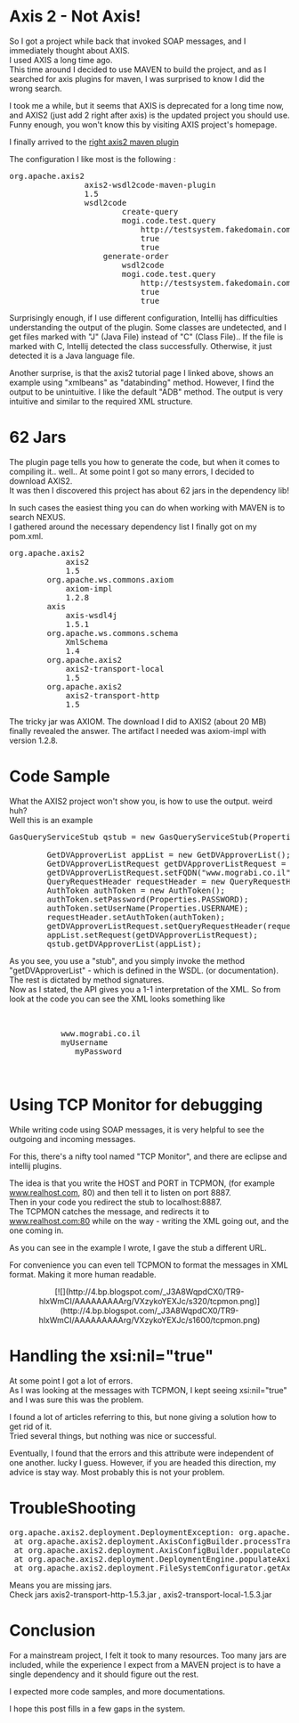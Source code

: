 # Axis 2 - Not Axis!

So I got a project while back that invoked SOAP messages, and I immediately thought about AXIS.  
I used AXIS a long time ago.  
This time around I decided to use MAVEN to build the project, and as I searched for axis plugins for maven, I was surprised to know I did the wrong search.  

I took me a while, but it seems that AXIS is deprecated for a long time now, and AXIS2 (just add 2 right after axis) is the updated project you should use. Funny enough, you won't know this by visiting AXIS project's homepage.  

I finally arrived to the [right axis2 maven plugin](http://axis.apache.org/axis2/java/core/tools/maven-plugins/maven-wsdl2code-plugin.html)  

The configuration I like most is the following :  

<pre><plugin><groupid>org.apache.axis2</groupid>  
                <artifactid>axis2-wsdl2code-maven-plugin</artifactid>  
                <version>1.5</version>  
                <executions><execution><goals><goal>wsdl2code</goal></goals>   
                        <id>create-query</id>  
                        <configuration><packagename>mogi.code.test.query</packagename>  
                            <wsdlfile>http://testsystem.fakedomain.com/wsdls/gasquery.wsdl</wsdlfile>  
                            <generateallclasses>true</generateallclasses>  
                            <generateserverside>true</generateserverside></configuration></execution>   
                    <execution><id>generate-order</id>  
                        <goals><goal>wsdl2code</goal></goals>   
                        <configuration><packagename>mogi.code.test.query</packagename>  
                            <wsdlfile>http://testsystem.fakedomain.com/wsdls/gasorder.wsdl</wsdlfile>  
                            <generateallclasses>true</generateallclasses>  
                            <generateserverside>true</generateserverside></configuration></execution></executions></plugin>   
</pre>

Surprisingly enough, if I use different configuration, Intellij has difficulties understanding the output of the plugin. Some classes are undetected, and I get files marked with "J" (Java File) instead of "C" (Class File).. If the file is marked with C, Intellij detected the class successfully. Otherwise, it just detected it is a Java language file.  

Another surprise, is that the axis2 tutorial page I linked above, shows an example using "xmlbeans" as "databinding" method. However, I find the output to be unintuitive. I like the default "ADB" method. The output is very intuitive and similar to the required XML structure.  

# 62 Jars

The plugin page tells you how to generate the code, but when it comes to compiling it.. well.. At some point I got so many errors, I decided to download AXIS2\.  
It was then I discovered this project has about 62 jars in the dependency lib!  

In such cases the easiest thing you can do when working with MAVEN is to search NEXUS.  
I gathered around the necessary dependency list I finally got on my pom.xml.  

<pre><dependency><groupid>org.apache.axis2</groupid>  
            <artifactid>axis2</artifactid>  
            <version>1.5</version></dependency>   
        <dependency><groupid>org.apache.ws.commons.axiom</groupid>  
            <artifactid>axiom-impl</artifactid>  
            <version>1.2.8</version></dependency>   
        <dependency><groupid>axis</groupid>  
            <artifactid>axis-wsdl4j</artifactid>  
            <version>1.5.1</version></dependency>   
        <dependency><groupid>org.apache.ws.commons.schema</groupid>  
            <artifactid>XmlSchema</artifactid>  
            <version>1.4</version></dependency>   
        <dependency><groupid>org.apache.axis2</groupid>  
            <artifactid>axis2-transport-local</artifactid>  
            <version>1.5</version></dependency>   
        <dependency><groupid>org.apache.axis2</groupid>  
            <artifactid>axis2-transport-http</artifactid>  
            <version>1.5</version></dependency> </pre>

The tricky jar was AXIOM. The download I did to AXIS2 (about 20 MB) finally revealed the answer. The artifact I needed was axiom-impl with version 1.2.8.  

# Code Sample

What the AXIS2 project won't show you, is how to use the output. weird huh?  
Well this is an example  

<pre class="code" name="java">GasQueryServiceStub qstub = new GasQueryServiceStub(Properties.QUERY_URL);  

        GetDVApproverList appList = new GetDVApproverList();  
        GetDVApproverListRequest getDVApproverListRequest = new GetDVApproverListRequest();  
        getDVApproverListRequest.setFQDN("www.mograbi.co.il");  
        QueryRequestHeader requestHeader = new QueryRequestHeader();  
        AuthToken authToken = new AuthToken();  
        authToken.setPassword(Properties.PASSWORD);  
        authToken.setUserName(Properties.USERNAME);  
        requestHeader.setAuthToken(authToken);  
        getDVApproverListRequest.setQueryRequestHeader(requestHeader);  
        appList.setRequest(getDVApproverListRequest);  
        qstub.getDVApproverList(appList);  
</pre>

As you see, you use a "stub", and you simply invoke the method "getDVApproverList" - which is defined in the WSDL. (or documentation).  
The rest is dictated by method signatures.  
Now as I stated, the API gives you a 1-1 interpretation of the XML. So from look at the code you can see the XML looks something like  

<pre><getdvapproverlist>  
      <getdvapproverlistrequest>  
           <fqdn>www.mograbi.co.il</fqdn>  
           <authtoken><username>myUsername</username>  
              <password>myPassword</password></authtoken>   

</getdvapproverlistrequest></getdvapproverlist>  
</pre>

# Using TCP Monitor for debugging

While writing code using SOAP messages, it is very helpful to see the outgoing and incoming messages.  

For this, there's a nifty tool named "TCP Monitor", and there are eclipse and intellij plugins.  

The idea is that you write the HOST and PORT in TCPMON, (for example www.realhost.com, 80) and then tell it to listen on port 8887\.  
Then in your code you redirect the stub to localhost:8887\.  
The TCPMON catches the message, and redirects it to www.realhost.com:80 while on the way - writing the XML going out, and the one coming in.  

As you can see in the example I wrote, I gave the stub a different URL.  

For convenience you can even tell TCPMON to format the messages in XML format. Making it more human readable.  

<div class="separator" style="clear: both; text-align: center;">[![](http://4.bp.blogspot.com/_J3A8WqpdCX0/TR9-hlxWmCI/AAAAAAAAArg/VXzykoYEXJc/s320/tcpmon.png)](http://4.bp.blogspot.com/_J3A8WqpdCX0/TR9-hlxWmCI/AAAAAAAAArg/VXzykoYEXJc/s1600/tcpmon.png)</div>

# Handling the xsi:nil="true"

At some point I got a lot of errors.  
As I was looking at the messages with TCPMON, I kept seeing xsi:nil="true" and I was sure this was the problem.  

I found a lot of articles referring to this, but none giving a solution how to get rid of it.  
Tried several things, but nothing was nice or successful.  

Eventually, I found that the errors and this attribute were independent of one another. lucky I guess. However, if you are headed this direction, my advice is stay way. Most probably this is not your problem.  

# TroubleShooting

<pre>org.apache.axis2.deployment.DeploymentException: org.apache.axis2.transport.local.LocalTransportSender  
 at org.apache.axis2.deployment.AxisConfigBuilder.processTransportSenders(AxisConfigBuilder.java:694)  
 at org.apache.axis2.deployment.AxisConfigBuilder.populateConfig(AxisConfigBuilder.java:121)  
 at org.apache.axis2.deployment.DeploymentEngine.populateAxisConfiguration(DeploymentEngine.java:707)  
 at org.apache.axis2.deployment.FileSystemConfigurator.getAxisConfiguration(FileSystemConfigurator.java:116)  
</pre>

Means you are missing jars.  
Check jars axis2-transport-http-1.5.3.jar , axis2-transport-local-1.5.3.jar  

# Conclusion

For a mainstream project, I felt it took to many resources. Too many jars are included, while the experience I expect from a MAVEN project is to have a single dependency and it should figure out the rest.  

I expected more code samples, and more documentations.  

I hope this post fills in a few gaps in the system.